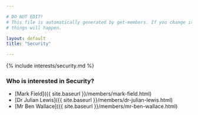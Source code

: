 ```yaml
---

# DO NOT EDIT!
# This file is automatically generated by get-members. If you change it, bad
# things will happen.

layout: default
title: "Security"

---
```


{% include interests/security.md %}

### Who is interested in Security?


* [Mark Field]({{ site.baseurl }}/members/mark-field.html)
* [Dr Julian Lewis]({{ site.baseurl }}/members/dr-julian-lewis.html)
* [Mr Ben Wallace]({{ site.baseurl }}/members/mr-ben-wallace.html)
